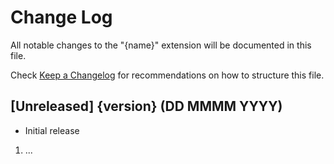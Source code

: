# Change Log

All notable changes to the "{name}" extension will be documented in this file.

Check [Keep a Changelog](http://keepachangelog.com/) for recommendations on how to structure this file.

## [Unreleased] {version} (DD MMMM YYYY)

- Initial release

1. ...
